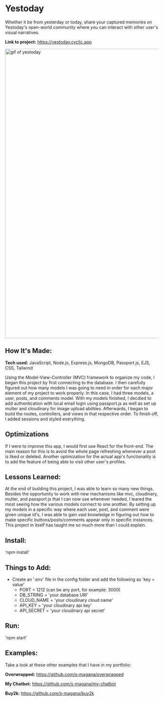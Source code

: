 # Yestoday
Whether it be from yesterday or today, share your captured memories on Yestoday's open-world community where you can interact with other user's visual narratives.

**Link to project:** https://yestoday.cyclic.app

<img width="947" alt="gif of yestoday" src="../images/yestoday-rm.gif">

## How It's Made:

**Tech used:** JavaScript, Node.js, Express.js, MongoDB, Passport.js, EJS, CSS, Tailwind

Using the Model-View-Controller (MVC) framework to organize my code, I began this project by first connecting to the database. I then carefully figured out how many models I was going to need in order for each major element of my project to work properly. In this case, I had three models, a user, posts, and comments model. With my models finished, I decdied to add authentication with local email login using passport.js as well as set up multer and cloudinary for image upload abilities. Afterwards, I began to build the routes, controllers, and views in that respective order. To finish off, I added sessions and styled everything.

## Optimizations

If I were to improve this app, I would first use React for the front-end. The main reason for this is to avoid the whole page refreshing whenever a post is liked or deleted. Another optimization for the actual app's functionality is to add the feature of being able to visit other user's profiles.  

## Lessons Learned:

At the end of building this project, I was able to learn so many new things. Besides the opportunity to work with new mechanisms like mvc, cloudinary, multer, and passport.js that I can now use whenever needed, I leared the most seeing how the various models connect to one another. By setting up my models in a specific way where each user, post, and comment were given unique id's, I was able to gain vast knowledge in figuring out how to make specific buttons/posts/comments appear only in specific instances. This project in itself has taught me so much more than I could explain.

## Install:
'npm install'

## Things to Add:
- Create an '.env' file in the config folder and add the following as 'key = value'
    - PORT = 1212 (can be any port, for example: 3000)
    - DB_STRING = 'your database URI'
    - CLOUD_NAME = 'your cloudinary cloud name'
    - API_KEY = 'your cloudinary api key'
    - API_SECRET = 'your cloudinary api secret'

## Run:
'npm start'

## Examples:
Take a look at these other examples that I have in my portfolio:

**Overwrapped:** https://github.com/s-magana/overwrapped

**My Chatbot:** https://github.com/s-magana/my-chatbot

**Buy2k:** https://github.com/s-magana/buy2k